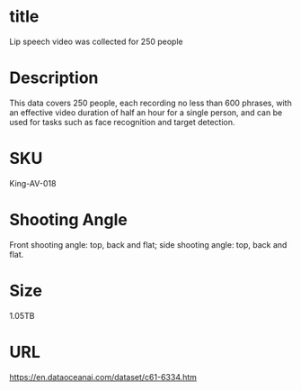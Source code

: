 # title
Lip speech video was collected for 250 people

# Description
This data covers 250 people, each recording no less than 600 phrases, with an effective video duration of half an hour for a single person, and can be used for tasks such as face recognition and target detection.

# SKU
King-AV-018

# Shooting Angle
Front shooting angle: top, back and flat; side shooting angle: top, back and flat.

# Size
1.05TB

# URL
https://en.dataoceanai.com/dataset/c61-6334.htm